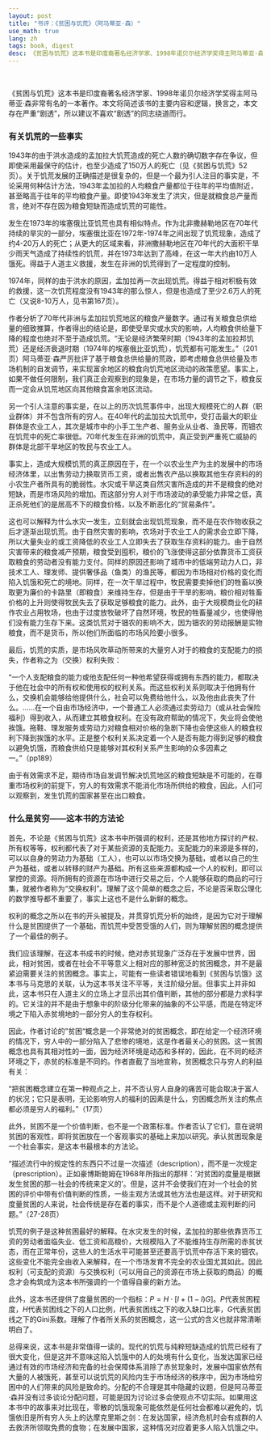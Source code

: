 ```yaml
---
layout: post
title: "书评：《贫困与饥荒》（阿马蒂亚·森）"
use_math: true
lang: zh
tags: book, digest
desc: 《贫困与饥荒》这本书是印度裔著名经济学家、1998年诺贝尔经济学奖得主阿马蒂亚·森非常有名的一本著作。本文将简述该书的主要内容和逻辑，换言之，本文存在严重“剧透”，所以建议不喜欢“剧透”的同志绕道而行。
---
```


<br>

《贫困与饥荒》这本书是印度裔著名经济学家、1998年诺贝尔经济学奖得主阿马蒂亚·森非常有名的一本著作。本文将简述该书的主要内容和逻辑，换言之，本文存在严重“剧透”，所以建议不喜欢“剧透”的同志绕道而行。

### 有关饥荒的一些事实

1943年的由于洪水造成的孟加拉大饥荒造成的死亡人数的确切数字存在争议，但即使采用最保守的估计，也至少造成了150万人的死亡（见《贫困与饥荒》52页）。关于饥荒发展的正确描述是很复杂的，但是一个最为引人注目的事实是，不论采用何种估计方法，1943年孟加拉的人均粮食产量都位于往年的平均值附近，甚至略高于往年的平均粮食产量。即使1943年发生了洪灾，但是就粮食总产量而言，绝对不存在因为粮食短缺而造成饥荒的可能性。

发生在1973年的埃塞俄比亚饥荒也具有相似特点。作为北非撒赫勒地区在70年代持续的旱灾的一部分，埃塞俄比亚在1972年-1974年之间出现了饥荒现象，造成了约4-20万人的死亡；从更大的区域来看，非洲撒赫勒地区在70年代的大面积干旱少雨天气造成了持续性的饥荒，并在1973年达到了高峰，在这一年大约由10万人饿死。得益于人道主义救援，发生在非洲的饥荒得到了一定程度的控制。

1974年，同样的由于洪水的原因，孟加拉再一次出现饥荒。得益于相对积极有效的救援，这一次饥荒程度没有1943年的那么惊人，但是也造成了至少2.6万人的死亡（又说8-10万人，见书第167页）。

作者分析了70年代非洲与孟加拉饥荒地区的粮食产量数字。通过有关粮食总供给量的细致推算，作者得出的结论是，即使受旱灾或水灾的影响，人均粮食供给量下降的程度也绝对不至于造成饥荒。“无论是经济繁荣时期（1943年的孟加拉邦饥荒）还是经济衰退时期（1974年的埃塞俄比亚饥荒），饥荒都有可能发生。”（201页）阿马蒂亚·森严厉批评了基于粮食总供给量的荒政，即考虑粮食总供给量及市场机制的自发调节，来实现富余地区的粮食向饥荒地区流动的政策愿望。事实上，如果不做任何限制，我们真正会观察到的现象是，在市场力量的调节之下，粮食反而一定会从饥荒地区向其他粮食富余地区流动。

另一个引人注意的事实是，在以上的历次饥荒事件中，出现大规模死亡的人群（职业群体）并不包含所有的穷人。在40年代的孟加拉大饥荒中，受打击最大的职业群体是农业工人，其次是城市中的小手工生产者、服务业从业者、渔民等，而钿农在饥荒中的死亡率很低。70年代发生在非洲的饥荒中，真正受到严重死亡威胁的群体是北部干旱地区的牧民与农业工人。

事实上，造成大规模饥荒的真正原因在于，在一个以农业生产为主的发展中的市场经济体里，以出售劳动力换取货币工资，或者出售农产品以换取其他生存资料的的小农生产者所具有的脆弱性。水灾或干旱这类自然灾害所造成的并不是粮食的绝对短缺，而是市场风险的增加。而这部分穷人对于市场波动的承受能力非常之低，真正杀死他们的是居高不下的粮食价格，以及不断恶化的“贸易条件”。

这也可以解释为什么水灾一发生，立刻就会出现饥荒现象，而不是在农作物收获之后才逐渐出现饥荒。由于自然灾害的影响，农场对于农业工人的需求会立即下降，所以大量失业的或工资降低的农业工人立即失去了获取生存资料的能力。由于自然灾害带来的粮食减产预期，粮食受到囤积，粮价的飞涨使得这部分依靠货币工资获取粮食的劳动者没有能力支付。同样的原因还影响了城市中的低端劳动力人口，非技术工人、理发师、提供奢侈品（鱼类）的渔民等，都因为市场相对价格的变化而陷入饥饿和死亡的境地。同样，在一次干旱过程中，牧民需要卖掉他们的牲畜以换取更为廉价的卡路里（即粮食）来维持生存，但是由于干旱的影响，粮价相对牲畜价格的上升则使得牧民失去了获取足够粮食的能力。此外，由于大规模商业化的耕作农业占用牧场，也由于过度放牧破坏了自然环境，牧民的牲畜量减少，也使得他们没有能力生存下来。这类饥荒对于钿农的影响不大，因为钿农的劳动报酬是实物粮食，而不是货币，所以他们所面临的市场风险要小很多。

最后，饥荒的实质，是市场风吹草动所带来的大量穷人对于的粮食的支配能力的损失，作者称之为（交换）权利失败：

“一个人支配粮食的能力或他支配任何一种他希望获得或拥有东西的能力，都取决于他在社会中的所有权和使用权的权利关系。而这些权利关系则取决于他拥有什么，交换机会能够给他提供什么，社会可以免费给他什么，以及他由此丧失了什么。……在一个自由市场经济中，一个普通工人必须通过卖劳动力（或从社会保险福利）得到收入，从而建立其粮食权利。在没有政府帮助的情况下，失业将会使他挨饿。拖鞋、理发服务或劳动力对粮食相对价格的急剧下降也会使这些人的粮食权利下降到挨饿的水平。正是整个权利关系决定着一个人是否有能力得到足够的粮食以避免饥饿，而粮食供给只是能够对其权利关系产生影响的众多因素之一。”（pp189）

由于有效需求不足，期待市场自发调节解决饥荒地区的粮食短缺是不可能的，在尊重市场权利的前提下，穷人的有效需求不能消化市场所供给的粮食，因此，人们可以观察到，发生饥荒的国家甚至在出口粮食。

### 什么是贫穷——这本书的方法论

首先，不论是《贫困与饥荒》这本书中所强调的权利，还是其他地方探讨的产权、所有权等等，权利都代表了对于某些资源的支配能力。支配能力的来源是多样的，可以以自身的劳动力为基础（工人），也可以以市场交换为基础，或者以自己的生产为基础，或者以转移的财产为基础。所有这些来源都构成一个人的权利，即可以掌控的资源。将所拥有的资源在市场中进行交易之后，个人能够获取的商品的可行集，就被作者称为“交换权利”。理解了这个简单的概念之后，不论是否采取公理化的数学推导都不重要了，事实上这也不是什么新鲜的概念。

权利的概念之所以在书的开头被提及，并贯穿饥荒分析的始终，是因为它对于理解什么是贫困提供了一个基础，而饥荒中受苦受饿的人们，则为理解贫困的概念提供了一个最佳的例子。

我们应该理解，在这本书成书的时候，绝对赤贫现象广泛存在于发展中世界，因此，相对贫困，或者在社会不平等意义上相对应的那种宽泛的贫困概念，并不是最紧迫需要关注的贫困概念。事实上，可能有一些读者错误地看到《贫困与饥饿》这本书与马克思的关联，认为这本书关注不平等，关注阶级分层。但事实上并非如此，这本书只在人道主义的立场上才显示出其价值判断，其他的部分都是力求科学的。它关注的并不是由于想象中的阶级分化带来的抽象的不公平感，而是在特定环境之下陷入赤贫境地的一部分穷人的生存权利。

因此，作者讨论的”贫困“概念是一个非常绝对的贫困概念，即在给定一个经济环境的情况下，穷人中的一部分陷入了悲惨的境地，这是作者最关心的贫困。这一贫困概念也具有其相对性的一面，因为经济环境是动态和多样的，因此，在不同的经济环境之下，赤贫的标准是不同的。作者直截了当地宣称，贫困概念只与穷人的利益有关：

“把贫困概念建立在第一种观点之上，并不否认穷人自身的痛苦可能会取决于富人的状况；它只是表明，无论影响穷人的福利的因素是什么，穷困概念所关注的焦点都必须是穷人的福利。”（17页）

此外，贫困不是一个价值判断，也不是一个政策标准。作者否认了它们，意在说明贫困的客观性，即将贫困放在一个客观事实的基础上来加以研究。承认贫困现象是一个社会事实，是这本书最根本的方法论。

“描述流行中的规定性的东西只不过是一次描述（description），而不是一次规定（prescription）。正如豪博斯鲍姆在1968年所指出的那样：’对贫困的度量是根据发生贫困的那一社会的传统来定义的’。但是，这并不会使我们在对一个社会的贫困的评价中带有价值判断的性质，一些主观方法或其他方法也是这样。对于研究和度量贫困的人来说，社会传统是存在着的事实，而不是个人道德或主观判断的问题。”（27-28页）

饥荒的例子是这种贫困最好的解释。在水灾发生的时候，孟加拉的那些依靠货币工资的劳动者面临失业、低工资和高粮价，大规模陷入了不能维持生存所需的赤贫状态，而在正常年份，这些人的生活水平可能甚至还要高于饥荒中存活下来的钿农。这些变化不能完全由收入来解释，在一个市场发育不完全的农业国尤其如此。因此权利（可支配的资源）与交换权利（可以用自己的资源在市场上获取的商品）的概念才会构筑成为这本书所强调的一个值得自豪的新方法。

此外，这本书还提供了度量贫困的一个指标：$P=H\cdot[I+(1-I)G]$。$P$代表贫困程度，$H$代表贫困线之下的人口比例，$I$代表贫困线之下的收入缺口比率，$G$代表贫困线之下的Gini系数。理解了作者所关系的贫困概念，这一公式的含义也就非常清晰明白了。

总得来说，这本书是非常值得一读的。现代的饥荒与纯粹短缺造成的饥荒已经有了很大变化，但是这并不意味这陷入饥饿中的人的处境有什么变化，当发达国家已经通过有效的市场经济和完备的社会保障体系消除了赤贫现象时，发展中国家依然有大量的人被饿死，甚至可以说饥荒的风险内生于市场经济的秩序中，因为市场给穷困中的人们带来的风险是致命的。分配的不合理是其中隐藏的议题，但是阿马蒂亚·森并没有过多谈论分配问题，可能是因为讨论过多会使观点不切实际。如果用这本书中的故事来对比现在，零散的饥饿现象可能依然是任何社会都难以避免的，饥饿依旧是所有穷人头上的达摩克里斯之剑：在发达国家，经济危机时会有成群的人去救济所领取免费的食物；在发展中国家，这种情况对应着更多人陷入饥饿之中。